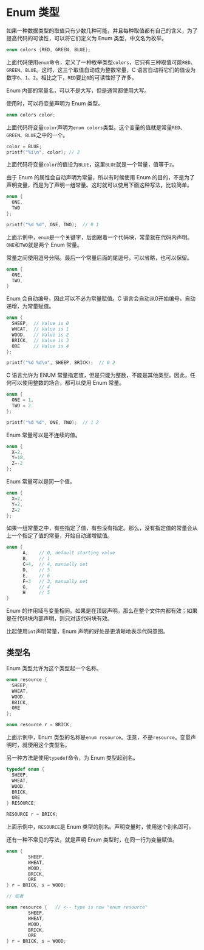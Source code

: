 # Enum 类型

如果一种数据类型的取值只有少数几种可能，并且每种取值都有自己的含义，为了提高代码的可读性，可以将它们定义为 Enum 类型，中文名为枚举。

```c
enum colors {RED, GREEN, BLUE};
```

上面代码使用`enum`命令，定义了一种枚举类型`colors`，它只有三种取值可能`RED`、`GREEN`、`BLUE`。这时，这三个取值自动成为整数常量，C 语言自动将它们的值设为数字`0`、`1`、`2`。相比之下，`RED`要比`0`的可读性好了许多。

Enum 内部的常量名，可以不是大写，但是通常都使用大写。

使用时，可以将变量声明为 Enum 类型。

```c
enum colors color;
```

上面代码将变量`color`声明为`enum colors`类型。这个变量的值就是常量`RED`、`GREEN`、`BLUE`之中的一个。

```c
color = BLUE;
printf("%i\n", color); // 2
```

上面代码将变量`color`的值设为`BLUE`，这里`BLUE`就是一个常量，值等于`2`。

由于 Enum 的属性会自动声明为常量，所以有时候使用 Enum 的目的，不是为了声明变量，而是为了声明一组常量。这时就可以使用下面这种写法，比较简单。

```c
enum {
  ONE,
  TWO
};

printf("%d %d", ONE, TWO);  // 0 1
```

上面示例中，`enum`是一个关键字，后面跟着一个代码块，常量就在代码内声明。`ONE`和`TWO`就是两个 Enum 常量。

常量之间使用逗号分隔。最后一个常量后面的尾逗号，可以省略，也可以保留。

```c
enum {
  ONE,
  TWO,
}
```

Enum 会自动编号，因此可以不必为常量赋值。C 语言会自动从0开始编号，自动递增，为常量赋值。

```c
enum {
  SHEEP,  // Value is 0
  WHEAT,  // Value is 1
  WOOD,   // Value is 2
  BRICK,  // Value is 3
  ORE     // Value is 4
};

printf("%d %d\n", SHEEP, BRICK);  // 0 2
```

C 语言允许为 ENUM 常量指定值，但是只能为整数，不能是其他类型。因此，任何可以使用整数的场合，都可以使用 Enum 常量。

```c
enum {
  ONE = 1,
  TWO = 2
};

printf("%d %d", ONE, TWO);  // 1 2
```

Enum 常量可以是不连续的值。

```c
enum {
  X=2,
  Y=18,
  Z=-2
};
```

Enum 常量可以是同一个值。

```c
enum {
  X=2,
  Y=2,
  Z=2
};
```

如果一组常量之中，有些指定了值，有些没有指定。那么，没有指定值的常量会从上一个指定了值的常量，开始自动递增赋值。

```c
enum {
      A,    // 0, default starting value
      B,    // 1
      C=4,  // 4, manually set
      D,    // 5
      E,    // 6
      F=3   // 3, manually set
      G,    // 4
      H     // 5
}
```

Enum 的作用域与变量相同。如果是在顶层声明，那么在整个文件内都有效；如果是在代码块内部声明，则只对该代码块有效。

比起使用`int`声明常量，Enum 声明的好处是更清晰地表示代码意图。

## 类型名

Enum 类型允许为这个类型起一个名称。

```c
enum resource {
  SHEEP,
  WHEAT,
  WOOD,
  BRICK,
  ORE
};

enum resource r = BRICK;
```

上面示例中，Enum 类型的名称是`enum resource`。注意，不是`resource`。变量声明时，就使用这个类型名。

另一种方法是使用`typedef`命令，为 Enum 类型起别名。

```c
typedef enum {
  SHEEP,
  WHEAT,
  WOOD,
  BRICK,
  ORE
} RESOURCE;

RESOURCE r = BRICK;
```

上面示例中，`RESOURCE`是 Enum 类型的别名。声明变量时，使用这个别名即可。

还有一种不常见的写法，就是声明 Enum 类型时，在同一行为变量赋值。

```c
enum {
        SHEEP,
        WHEAT,
        WOOD,
        BRICK,
        ORE
} r = BRICK, s = WOOD;

// 或者

enum resource {   // <-- type is now "enum resource"
        SHEEP,
        WHEAT,
        WOOD,
        BRICK,
        ORE
} r = BRICK, s = WOOD;
```
